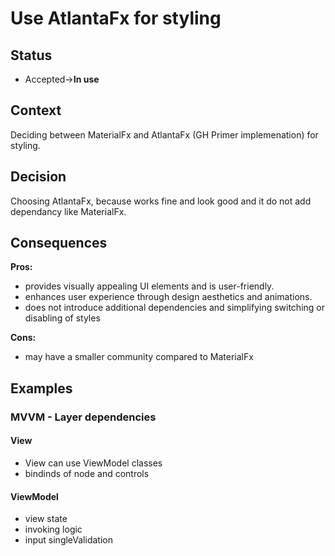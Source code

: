 # Use AtlantaFx for styling

## Status

- Accepted->**In use**

## Context

Deciding between MaterialFx and AtlantaFx (GH Primer implemenation) for styling.

## Decision

Choosing AtlantaFx, because works fine and look good and it do not add dependancy like MaterialFx.

## Consequences

**Pros:**

- provides visually appealing UI elements and is user-friendly.
- enhances user experience through design aesthetics and animations.
- does not introduce additional dependencies and simplifying switching or disabling of styles

**Cons:**

- may have a smaller community compared to MaterialFx

## Examples

### MVVM - Layer dependencies

#### View

- View can use ViewModel classes
- bindinds of node and controls

#### ViewModel

- view state
- invoking logic
- input singleValidation


